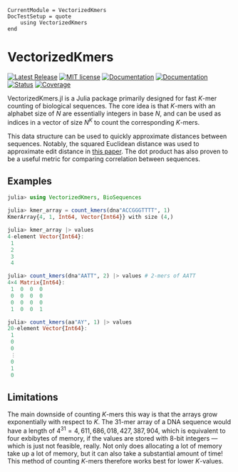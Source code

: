 ```@meta
CurrentModule = VectorizedKmers
DocTestSetup = quote
    using VectorizedKmers
end
```

# VectorizedKmers

[![Latest Release](https://img.shields.io/github/release/anton083/VectorizedKmers.jl.svg)](https://github.com/anton083/VectorizedKmers.jl/releases/latest)
[![MIT license](https://img.shields.io/badge/license-MIT-green.svg)](https://opensource.org/license/MIT)
[![Documentation](https://img.shields.io/badge/docs-stable-blue.svg)](https://anton083.github.io/VectorizedKmers.jl/stable/)
[![Documentation](https://img.shields.io/badge/docs-latest-blue.svg)](https://anton083.github.io/VectorizedKmers.jl/dev/)
[![Status](https://github.com/anton083/VectorizedKmers.jl/actions/workflows/CI.yml/badge.svg?branch=main)](https://github.com/anton083/VectorizedKmers.jl/actions/workflows/CI.yml?query=branch%3Amain)
[![Coverage](https://codecov.io/gh/anton083/VectorizedKmers.jl/branch/main/graph/badge.svg)](https://codecov.io/gh/anton083/VectorizedKmers.jl)

VectorizedKmers.jl is a Julia package primarily designed for fast $K$-mer counting of biological sequences. The core idea is that $K$-mers with an alphabet size of $N$ are essentially integers in base $N$, and can be used as indices in a vector of size $N^K$ to count the corresponding $K$-mers.

This data structure can be used to quickly approximate distances between sequences. Notably, the squared Euclidean distance was used to approximate edit distance in [this paper](https://doi.org/10.1093/nar/gkz657). The dot product has also proven to be a useful metric for comparing correlation between sequences.

## Examples

```julia
julia> using VectorizedKmers, BioSequences

julia> kmer_array = count_kmers(dna"ACCGGGTTTT", 1)
KmerArray{4, 1, Int64, Vector{Int64}} with size (4,)

julia> kmer_array |> values
4-element Vector{Int64}:
 1
 2
 3
 4

julia> count_kmers(dna"AATT", 2) |> values # 2-mers of AATT
4×4 Matrix{Int64}:
 1  0  0  0
 0  0  0  0
 0  0  0  0
 1  0  0  1

julia> count_kmers(aa"AY", 1) |> values
20-element Vector{Int64}:
 1
 0
 0
 ⋮
 0
 1
 0
```

## Limitations

The main downside of counting $K$-mers this way is that the arrays grow exponentially with respect to $K$. The 31-mer array of a DNA sequence would have a length of $4^{31} = 4,611,686,018,427,387,904$, which is equivalent to four exbibytes of memory, if the values are stored with 8-bit integers — which is just not feasible, really. Not only does allocating a lot of memory take up a lot of memory, but it can also take a substantial amount of time! This method of counting $K$-mers therefore works best for lower $K$-values.